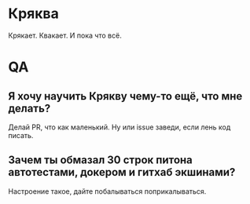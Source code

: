 # Кряква
Крякает. Квакает. И пока что всё.
# QA
## Я хочу научить Крякву чему-то ещё, что мне делать?
Делай PR, что как маленький. Ну или issue заведи, если лень код писать.
## Зачем ты обмазал 30 строк питона автотестами, докером и гитхаб экшинами?
Настроение такое, дайте побалываться поприкалываться.
